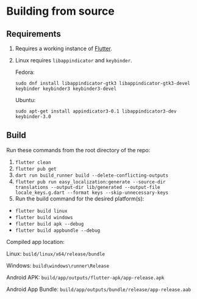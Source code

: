 # Building from source

## Requirements

1. Requires a working instance of [Flutter](https://docs.flutter.dev/get-started/install).

2. Linux requires `libappindicator` and `keybinder`.
    
    Fedora:

    ```
    sudo dnf install libappindicator-gtk3 libappindicator-gtk3-devel keybinder keybinder3 keybinder3-devel
    ```

    Ubuntu:

    ```
    sudo apt-get install appindicator3-0.1 libappindicator3-dev keybinder-3.0
    ```


## Build

Run these commands from the root directory of the repo:

1. `flutter clean`
2. `flutter pub get`
3. `dart run build_runner build --delete-conflicting-outputs`
4. `flutter pub run easy_localization:generate --source-dir translations --output-dir lib/generated --output-file locale_keys.g.dart --format keys --skip-unnecessary-keys`
5. Run the build command for the desired platform(s):
 - `flutter build linux`
 - `flutter build windows`
 - `flutter build apk --debug`
 - `flutter build appbundle --debug`


Compiled app location:

Linux: `build/linux/x64/release/bundle`

Windows: `build\windows\runner\Release`

Android APK: `build/app/outputs/flutter-apk/app-release.apk`

Android App Bundle: `build/app/outputs/bundle/release/app-release.aab`
